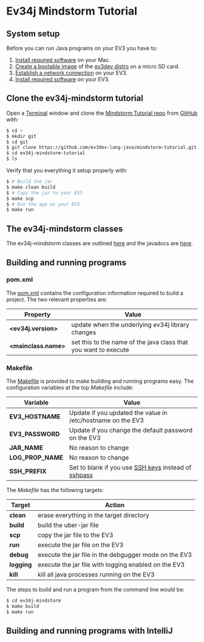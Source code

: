 # Ev34j Mindstorm Tutorial

## System setup

Before you can run Java programs on your EV3 you have to:

1. [Install required software](https://github.com/ev3dev-lang-java/ev34j-mindstorm-tutorial/wiki/Install-required-Mac-software) on your Mac.
2. [Create a bootable image](https://github.com/ev3dev-lang-java/ev34j-mindstorm-tutorial/wiki/Create-a-bootable-image-for-the-EV3) of the [ev3dev distro](http://www.ev3dev.org) on a micro SD card.
3. [Establish a network connection](https://github.com/ev3dev-lang-java/ev34j-mindstorm-tutorial/wiki/Establish-a-network-connection) on your EV3.
4. [Install required software](https://github.com/ev3dev-lang-java/ev34j-mindstorm-tutorial/wiki/Install-required-EV3-software) on your EV3.

## Clone the ev34j-mindstorm tutorial

Open a [Terminal](https://en.wikipedia.org/wiki/Terminal_(OS_X)) window and clone the
[Mindstorm Tutorial repo](https://github.com/ev3dev-lang-java/ev34j-mindstorm-tutorial) from [GitHub](https://github.com) with:

```bash
$ cd ~
$ mkdir git
$ cd git
$ git clone https://github.com/ev3dev-lang-java/mindstorm-tutorial.git
$ cd ev34j-mindstorm-tutorial
$ ls
```

Verify that you everything it setup properly with:

```bash
$ # Build the jar
$ make clean build
$ # Copy the jar to your EV3
$ make scp
$ # Run the app on your EV3
$ make run
```

## The ev34j-mindstorm classes

The ev34j-mindstorm classes are outlined
[here](https://github.com/ev34j/ev34j-mindstorm-tutorial/wiki/Ev34j-Mindstorm-Object-Summary)
and the javadocs are [here](http://docs.ev34j.com).

## Building and running programs

### pom.xml
The [pom.xml](https://github.com/ev34j/ev34j-mindstorm-tutorial/blob/master/pom.xml)
contains the configuration information required to build a project. The two relevant properties are:

| Property                   | Value                                                            |
|----------------------------|------------------------------------------------------------------|
| **&lt;ev34j.version&gt;**  | update when the underlying ev34j library changes                 |
| **&lt;mainclass.name&gt;** | set this to the name of the java class that you want to execute  |

### Makefile
The [Makefile](https://github.com/ev34j/ev34j-mindstorm-tutorial/blob/master/Makefile) is provided to
make building and running programs easy. The configuration variables at the top *Makefile* include:

| Variable                | Value                                                       |
|-------------------------|-------------------------------------------------------------|
| **EV3_HOSTNAME**        | Update if you updated the value in /etc/hostname on the EV3 |
| **EV3_PASSWORD**        | Update if you change the default password on the EV3        |
| **JAR_NAME**            | No reason to change                                         |
| **LOG_PROP_NAME**       | No reason to change                                         |
| **SSH_PREFIX**          | Set to blank if you use [SSH keys](https://www.digitalocean.com/community/tutorials/how-to-set-up-ssh-keys--2) instead of [sshpass](https://gist.github.com/arunoda/7790979) |

The *Makefile* has the following targets:

| Target              | Action                                                  |
|---------------------|---------------------------------------------------------|
| **clean**           | erase everything in the target directory                |
| **build**           | build the uber-jar file                                 |
| **scp**             | copy the jar file to the EV3                            |
| **run**             | execute the jar file on the EV3                         |
| **debug**           | execute the jar file in the debgugger mode on the EV3   |
| **logging**         | execute the jar file with logging enabled on the EV3    |
| **kill**            | kill all java processes running on the EV3              |

The steps to build and run a program from the command line would be:

```bash
$ cd ev34j-mindstorm
$ make build
$ make run
```

## Building and running programs with IntelliJ










